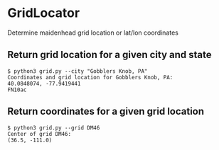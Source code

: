 # GridLocator
Determine maidenhead grid location or lat/lon coordinates


## Return grid location for a given city and state

    $ python3 grid.py --city "Gobblers Knob, PA"
    Coordinates and grid location for Gobblers Knob, PA:
    40.0848074, -77.9419441
    FN10ac


## Return coordinates for a given grid location

    $ python3 grid.py --grid DM46
    Center of grid DM46:
    (36.5, -111.0)

